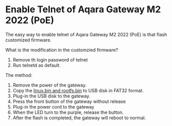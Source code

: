 # Enable Telnet of Aqara Gateway M2 2022 (PoE)

The easy way to enable telnet of Aqara Gateway M2 2022 (PoE) is that flash customized firmware.

What is the modification in the customzied firmware?
1. Remove th login password of telnet
2. Run telnetd as default.

The method:
1. Remove the power of the gateway.
2. Copy the [linux.bin and rootfs.bin](https://github.com/niceboygithub/AqaraCameraHubfw/tree/main/modified/M2PoE/M2_2022) to USB disk in FAT32 format.
3. Plug-in the USB disk to the gateway.
4. Press the front button of the gateway without release
5. Plug-in the power cord to the gateway
6. When the LED turn to the purple, release the button.
7. After the flash is completed, the gateway will reboot to normal.
